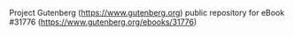 Project Gutenberg (https://www.gutenberg.org) public repository for eBook #31776 (https://www.gutenberg.org/ebooks/31776)
